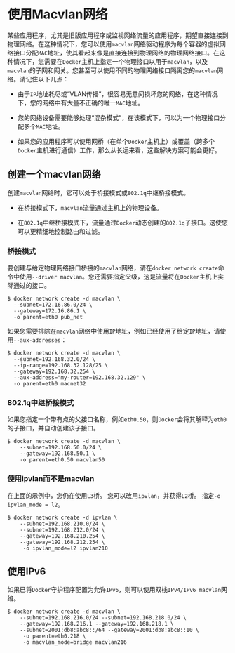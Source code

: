 # 使用Macvlan网络

某些应用程序，尤其是旧版应用程序或监视网络流量的应用程序，期望直接连接到物理网络。在这种情况下，您可以使用`macvlan`网络驱动程序为每个容器的虚拟网络接口分配`MAC`地址，使其看起来像是直接连接到物理网络的物理网络接口。在这种情况下，您需要在`Docker`主机上指定一个物理接口以用于`macvlan`，以及`macvlan`的子网和网关。您甚至可以使用不同的物理网络接口隔离您的`macvlan`网络。请记住以下几点：

- 由于`IP`地址耗尽或“VLAN传播”，很容易无意间损坏您的网络，在这种情况下，您的网络中有大量不正确的唯一`MAC`地址。

- 您的网络设备需要能够处理“混杂模式”，在该模式下，可以为一个物理接口分配多个`MAC`地址。

- 如果您的应用程序可以使用网桥（在单个`Docker`主机上）或覆盖（跨多个`Docker`主机进行通信）工作，那么从长远来看，这些解决方案可能会更好。

## 创建一个macvlan网络
创建`macvlan`网络时，它可以处于桥接模式或`802.1q`中继桥接模式。

- 在桥接模式下，`macvlan`流量通过主机上的物理设备。

- 在`802.1q`中继桥接模式下，流量通过`Docker`动态创建的`802.1q`子接口。这使您可以更精细地控制路由和过滤。

### 桥接模式
要创建与给定物理网络接口桥接的`macvlan`网络，请在`docker network create`命令中使用`--driver macvlan`。您还需要指定父级，这是流量将在`Docker`主机上实际通过的接口。

```shell
$ docker network create -d macvlan \
  --subnet=172.16.86.0/24 \
  --gateway=172.16.86.1 \
  -o parent=eth0 pub_net
```

如果您需要排除在`macvlan`网络中使用`IP`地址，例如已经使用了给定`IP`地址，请使用`--aux-addresses`：
```shell
$ docker network create -d macvlan \
  --subnet=192.168.32.0/24 \
  --ip-range=192.168.32.128/25 \
  --gateway=192.168.32.254 \
  --aux-address="my-router=192.168.32.129" \
  -o parent=eth0 macnet32
```

### 802.1q中继桥接模式
如果您指定一个带有点的父接口名称，例如`eth0.50`，则`Docker`会将其解释为`eth0`的子接口，并自动创建该子接口。
```shell
$ docker network create -d macvlan \
    --subnet=192.168.50.0/24 \
    --gateway=192.168.50.1 \
    -o parent=eth0.50 macvlan50
```

### 使用ipvlan而不是macvlan
在上面的示例中，您仍在使用`L3`桥。 您可以改用`ipvlan`，并获得`L2`桥。 指定`-o ipvlan_mode = l2`。
```shell
$ docker network create -d ipvlan \
    --subnet=192.168.210.0/24 \
    --subnet=192.168.212.0/24 \
    --gateway=192.168.210.254 \
    --gateway=192.168.212.254 \
     -o ipvlan_mode=l2 ipvlan210
```
## 使用IPv6
如果已将`Docker`守护程序配置为允许`IPv6`，则可以使用双栈`IPv4/IPv6 macvlan`网络。
```shell
$ docker network create -d macvlan \
    --subnet=192.168.216.0/24 --subnet=192.168.218.0/24 \
    --gateway=192.168.216.1 --gateway=192.168.218.1 \
    --subnet=2001:db8:abc8::/64 --gateway=2001:db8:abc8::10 \
     -o parent=eth0.218 \
     -o macvlan_mode=bridge macvlan216
```